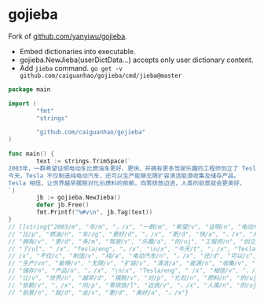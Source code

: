 # gojieba

Fork of [github.com/yanyiwu/gojieba](https://github.com/yanyiwu/gojieba).

- Embed dictionaries into executable.
- gojieba.NewJieba(userDictData...) accepts only user dictionary content.
- Add `jieba` command. `go get -v github.com/caiguanhao/gojieba/cmd/jieba@master`

```go
package main

import (
        "fmt"
        "strings"

        "github.com/caiguanhao/gojieba"
)

func main() {
        text := strings.TrimSpace(`
2003年，一群希望证明电动车比燃油车更好、更快、并拥有更多驾驶乐趣的工程师创立了 Tesla。
今天，Tesla 不仅制造纯电动汽车，还可以生产能够无限扩容清洁能源收集及储存产品。
Tesla 相信，让世界越早摆脱对化石燃料的依赖，向零排放迈进，人类的前景就会更美好。
`)
        jb := gojieba.NewJieba()
        defer jb.Free()
        fmt.Printf("%#v\n", jb.Tag(text))
}
// []string{"2003/m", "年/m", "，/x", "一群/m", "希望/v", "证明/n", "电动车/n",
// "比/p", "燃油/n", "车/zg", "更好/d", "、/x", "更/d", "快/a", "、/x", "并/c",
// "拥有/v", "更/d", "多/m", "驾驶/v", "乐趣/a", "的/uj", "工程师/n", "创立/v",
// "了/ul", " /x", "Tesla/eng", "。/x", "\n/x", "今天/t", "，/x", "Tesla/eng", "
// /x", "不仅/c", "制造/v", "纯/a", "电动汽车/n", "，/x", "还/d", "可以/c",
// "生产/vn", "能够/v", "无限/v", "扩容/v", "清洁/a", "能源/n", "收集/v", "及/c",
// "储存/n", "产品/n", "。/x", "\n/x", "Tesla/eng", " /x", "相信/v", "，/x",
// "让/v", "世界/n", "越早/d", "摆脱/v", "对/p", "化石/n", "燃料/n", "的/uj",
// "依赖/v", "，/x", "向/p", "零排放/l", "迈进/v", "，/x", "人类/n", "的/uj",
// "前景/n", "就/d", "会/v", "更/d", "美好/a", "。/x"}
```
